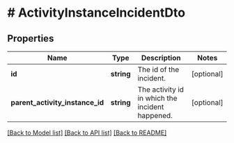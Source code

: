 # # ActivityInstanceIncidentDto

## Properties

Name | Type | Description | Notes
------------ | ------------- | ------------- | -------------
**id** | **string** | The id of the incident. | [optional] 
**parent_activity_instance_id** | **string** | The activity id in which the incident happened. | [optional] 

[[Back to Model list]](../../README.md#documentation-for-models) [[Back to API list]](../../README.md#documentation-for-api-endpoints) [[Back to README]](../../README.md)


